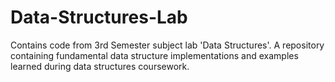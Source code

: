 # Data-Structures-Lab
Contains code from 3rd Semester subject lab 'Data Structures'. A repository containing fundamental data structure implementations and examples learned during data structures coursework.
